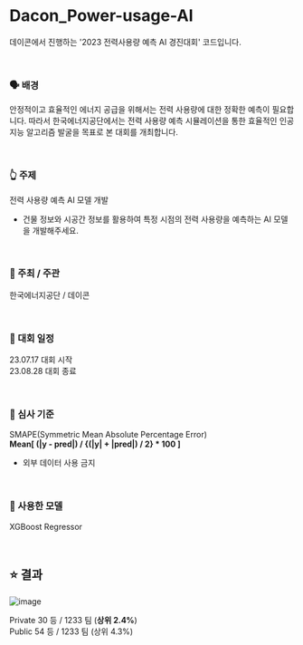 # Dacon_Power-usage-AI
데이콘에서 진행하는 '2023 전력사용량 예측 AI 경진대회' 코드입니다.

<br> 

### 🗣️ 배경
안정적이고 효율적인 에너지 공급을 위해서는 전력 사용량에 대한 정확한 예측이 필요합니다.
따라서 한국에너지공단에서는 전력 사용량 예측 시뮬레이션을 통한 효율적인 인공지능 알고리즘 발굴을 목표로 본 대회를 개최합니다.

<br>

### 👆 주제
전력 사용량 예측 AI 모델 개발  
- 건물 정보와 시공간 정보를 활용하여 특정 시점의 전력 사용량을 예측하는 AI 모델을 개발해주세요.

<br>

### 🏬 주최 / 주관
한국에너지공단 / 데이콘

<br>

### 📆 대회 일정
23.07.17 대회 시작  
23.08.28 대회 종료

<br>

### 🔎 심사 기준
SMAPE(Symmetric Mean Absolute Percentage Error)  
**Mean[ (|y - pred|) / {(|y| + |pred|) / 2} * 100 ]**
- 외부 데이터 사용 금지

<br>

### 🎈 사용한 모델
XGBoost Regressor

<br>

## ⭐ 결과
![image](https://github.com/12L-zl/Dacon_Power-usage-AI/assets/137811485/d0a059eb-c087-4b10-bdaa-6b9667b73576)
  
Private 30 등 / 1233 팀 (**상위 2.4%**)  
Public  54 등 / 1233 팀 (상위 4.3%)
